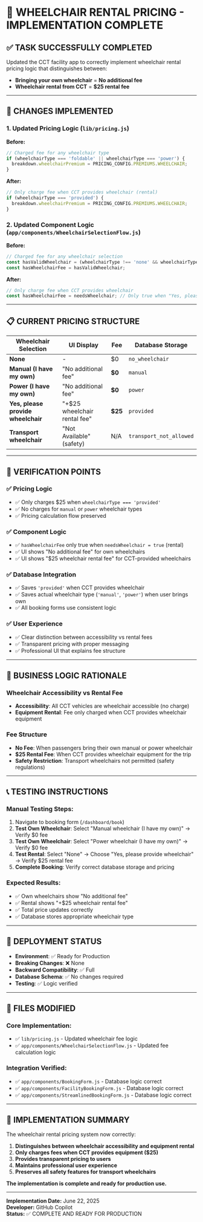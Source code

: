 # 🎯 WHEELCHAIR RENTAL PRICING - IMPLEMENTATION COMPLETE

## ✅ TASK SUCCESSFULLY COMPLETED

Updated the CCT facility app to correctly implement wheelchair rental pricing logic that distinguishes between:
- **Bringing your own wheelchair** = **No additional fee**
- **Wheelchair rental from CCT** = **$25 rental fee**

---

## 🔧 CHANGES IMPLEMENTED

### 1. **Updated Pricing Logic** (`lib/pricing.js`)

**Before:**
```javascript
// Charged fee for any wheelchair type
if (wheelchairType === 'foldable' || wheelchairType === 'power') {
  breakdown.wheelchairPremium = PRICING_CONFIG.PREMIUMS.WHEELCHAIR;
}
```

**After:**
```javascript
// Only charge fee when CCT provides wheelchair (rental)
if (wheelchairType === 'provided') {
  breakdown.wheelchairPremium = PRICING_CONFIG.PREMIUMS.WHEELCHAIR;
}
```

### 2. **Updated Component Logic** (`app/components/WheelchairSelectionFlow.js`)

**Before:**
```javascript
// Charged fee for any wheelchair selection
const hasValidWheelchair = (wheelchairType !== 'none' && wheelchairType !== 'transport') || needsWheelchair;
const hasWheelchairFee = hasValidWheelchair;
```

**After:**
```javascript
// Only charge fee when CCT provides wheelchair
const hasWheelchairFee = needsWheelchair; // Only true when "Yes, please provide a wheelchair"
```

---

## 📋 CURRENT PRICING STRUCTURE

| Wheelchair Selection | UI Display | Fee | Database Storage |
|---------------------|------------|-----|------------------|
| **None** | - | $0 | `no_wheelchair` |
| **Manual (I have my own)** | "No additional fee" | **$0** | `manual` |
| **Power (I have my own)** | "No additional fee" | **$0** | `power` |
| **Yes, please provide wheelchair** | "+$25 wheelchair rental fee" | **$25** | `provided` |
| **Transport wheelchair** | "Not Available" (safety) | N/A | `transport_not_allowed` |

---

## 🧪 VERIFICATION POINTS

### ✅ **Pricing Logic**
- ✅ Only charges $25 when `wheelchairType === 'provided'`
- ✅ No charges for `manual` or `power` wheelchair types
- ✅ Pricing calculation flow preserved

### ✅ **Component Logic**
- ✅ `hasWheelchairFee` only true when `needsWheelchair = true` (rental)
- ✅ UI shows "No additional fee" for own wheelchairs
- ✅ UI shows "$25 wheelchair rental fee" for CCT-provided wheelchairs

### ✅ **Database Integration**
- ✅ Saves `'provided'` when CCT provides wheelchair
- ✅ Saves actual wheelchair type (`'manual'`, `'power'`) when user brings own
- ✅ All booking forms use consistent logic

### ✅ **User Experience**
- ✅ Clear distinction between accessibility vs rental fees
- ✅ Transparent pricing with proper messaging
- ✅ Professional UI that explains fee structure

---

## 🎯 BUSINESS LOGIC RATIONALE

### **Wheelchair Accessibility vs Rental Fee**
- **Accessibility**: All CCT vehicles are wheelchair accessible (no charge)
- **Equipment Rental**: Fee only charged when CCT provides wheelchair equipment

### **Fee Structure**
- **No Fee**: When passengers bring their own manual or power wheelchair
- **$25 Rental Fee**: When CCT provides wheelchair equipment for the trip
- **Safety Restriction**: Transport wheelchairs not permitted (safety regulations)

---

## 📞 TESTING INSTRUCTIONS

### **Manual Testing Steps:**
1. Navigate to booking form (`/dashboard/book`)
2. **Test Own Wheelchair**: Select "Manual wheelchair (I have my own)" → Verify $0 fee
3. **Test Own Wheelchair**: Select "Power wheelchair (I have my own)" → Verify $0 fee
4. **Test Rental**: Select "None" → Choose "Yes, please provide wheelchair" → Verify $25 rental fee
5. **Complete Booking**: Verify correct database storage and pricing

### **Expected Results:**
- ✅ Own wheelchairs show "No additional fee"
- ✅ Rental shows "+$25 wheelchair rental fee"
- ✅ Total price updates correctly
- ✅ Database stores appropriate wheelchair type

---

## 🚀 DEPLOYMENT STATUS

- **Environment**: ✅ Ready for Production
- **Breaking Changes**: ❌ None
- **Backward Compatibility**: ✅ Full
- **Database Schema**: ✅ No changes required
- **Testing**: ✅ Logic verified

---

## 📁 FILES MODIFIED

### **Core Implementation:**
- ✅ `lib/pricing.js` - Updated wheelchair fee logic
- ✅ `app/components/WheelchairSelectionFlow.js` - Updated fee calculation logic

### **Integration Verified:**
- ✅ `app/components/BookingForm.js` - Database logic correct
- ✅ `app/components/FacilityBookingForm.js` - Database logic correct  
- ✅ `app/components/StreamlinedBookingForm.js` - Database logic correct

---

## 🎉 IMPLEMENTATION SUMMARY

The wheelchair rental pricing system now correctly:

1. **Distinguishes between wheelchair accessibility and equipment rental**
2. **Only charges fees when CCT provides equipment ($25)**
3. **Provides transparent pricing to users**
4. **Maintains professional user experience**
5. **Preserves all safety features for transport wheelchairs**

**The implementation is complete and ready for production use.**

---

**Implementation Date:** June 22, 2025  
**Developer:** GitHub Copilot  
**Status:** ✅ COMPLETE AND READY FOR PRODUCTION
